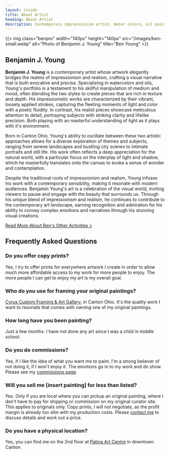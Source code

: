 ```yaml
---
layout: inside
title: About Artist
heading: About Artist
description: Contemporary impressionism artist. Water colors, oil paint, gouache, acrylics, & oil pastel paintings.
---
```


{{< img class="benpro" width="140px" height="140px" src="/images/ben-small.webp" alt="Photo of Benjamin J. Young" title="Ben Young" >}}

## Benjamin J. Young ##

**Benjamin J. Young** is a contemporary artist whose artwork elegantly bridges the realms of impressionism and realism, crafting a visual narrative that is both evocative and precise. Specializing in watercolors and oils, Young's portfolio is a testament to his skillful manipulation of medium and mood, often blending the two styles to create pieces that are rich in texture and depth. His impressionistic works are characterized by their vibrant, loosely applied strokes, capturing the fleeting moments of light and color with a poetic fluidity. In contrast, his realist pieces showcase meticulous attention to detail, portraying subjects with striking clarity and lifelike precision. Both playing with an masterful understanding of light as it plays with it's environment.

Born in Canton Ohio, Young's ability to oscillate between these two artistic approaches allows for a diverse exploration of themes and subjects, ranging from serene landscapes and bustling city scenes to intimate portraits and still life. His work often reflects a deep appreciation for the natural world, with a particular focus on the interplay of light and shadow, which he masterfully translates onto the canvas to evoke a sense of wonder and contemplation.

Despite the traditional roots of impressionism and realism, Young infuses his work with a contemporary sensibility, making it resonate with modern audiences. Benjamin Young's art is a celebration of the visual world, inviting viewers to pause and engage with the beauty that surrounds us. Through his unique blend of impressionism and realism, he continues to contribute to the contemporary art landscape, earning recognition and admiration for his ability to convey complex emotions and narratives through his stunning visual creations.

[Read More About Ben's Other Activities >](https://blaher.me)

## Frequently Asked Questions ##

### Do you offer copy prints? ###
Yes, I try to offer prints for everywhere artwork I create in order to allow much more affordable access to my work for more people to enjoy. The more people I can get to enjoy my art is my overall goal.

### Who do you use for framing your original paintings? ###
[Cyrus Custom Framing &amp; Art Gallery](http://cyruscustom.com), in Canton Ohio. It's the quality work I want to resonate that comes with owning one of my original paintings.

### How long have you been painting? ###
Just a few months. I have not done any art since I was a child in middle school.

### Do you do commissions? ###
Yes, if I like the idea of what you want me to paint. I'm a strong believer of not doing it, if I won't enjoy it. The emotions go in to my work and do show. Please see my [commissions page](/commissions).

### Will you sell me [insert painting] for less than listed? ###
Yes. Only if you are local where you can pickup an original painting, where I don't have to pay for shipping or commission on my original curator site. This applies to originals only. Copy prints, I will not negotiate, as the profit margin is already too slim with my production costs. Please [contact me](/contact) to discuss details and work out a price.

### Do you have a physical location? ###
Yes, you can find me on the 2nd floor at [Patina Art Centre](https://www.patinaartscentre.com) in downtown Canton.